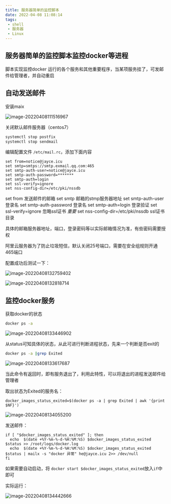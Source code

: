 ```yaml
---
title: 服务器简单的监控脚本
date: 2022-04-08 11:08:14
tags: 
 - shell
 - 服务器
 - Linux
---
```

## 服务器简单的监控脚本监控docker等进程

脚本实现监控docker 运行的各个服务和其他重要程序，当某项服务挂了，可发邮件给管理者，并自动重启

## 自动发送邮件

安装maix

![image-20220408111516967](https://jaycehe.oss-cn-hangzhou.aliyuncs.com/markdown/202204081115382.png)

关闭默认邮件服务器（centos7）

```sh
systemctl stop postfix
systemctl stop sendmail
```

编辑配置文件  `/etc/mail.rc`，添加下面内容

```
set from=notice@jayce.icu
set smtp=smtps://smtp.exmail.qq.com:465
set smtp-auth-user=notice@jayce.icu
set smtp-auth-password=*******
set smtp-auth=login
set ssl-verify=ignore
set nss-config-dir=/etc/pki/nssdb
```

set from  发送邮件的邮箱
set smtp  邮箱的stmp服务器地址
set smtp-auth-user   登录名
set smtp-auth-password  登录名
set smtp-auth=login  登录验证
set ssl-verify=ignore  忽略ssl证书 *重要*
set nss-config-dir=/etc/pki/nssdb  ssl证书目录

具体的邮箱服务器地址，端口，登录密码等以实际邮箱情况为准，有些密码需要授权

阿里云服务器为了防止垃圾短信，默认关闭25号端口，需要在安全组规则开通465端口

配置成功后测试一下：

![image-20220408132759402](https://jaycehe.oss-cn-hangzhou.aliyuncs.com/markdown/202204081327730.png)

![image-20220408132818714](https://jaycehe.oss-cn-hangzhou.aliyuncs.com/markdown/202204081328786.png)



## 监控docker服务

获取docker的状态

```sh
docker ps -a
```

![image-20220408133446902](https://jaycehe.oss-cn-hangzhou.aliyuncs.com/markdown/202204081334165.png)

从status可知具体的状态，从此可进行判断进程状态，先来一个判断是否exit的

```sh
docker ps -a |grep Exited
```

![image-20220408133617687](https://jaycehe.oss-cn-hangzhou.aliyuncs.com/markdown/202204081336789.png)

当此命令有返回时，即有服务退出了，利用此特性，可以将退出的进程发送邮件给管理者

取出状态为Exited的服务名：

```shell
docker_images_status_exited=$(docker ps -a | grep Exited | awk '{print $NF}')
```

![image-20220408134055200](https://jaycehe.oss-cn-hangzhou.aliyuncs.com/markdown/202204081340268.png)

发送邮件：

```shell
if [ "$docker_images_status_exited" ]; then
  echo  $(date +%Y-%m-%-d-%H:%M:%S) $docker_images_status_exited $status >> /root/logs/docker.log
  echo  $(date +%Y-%m-%-d-%H:%M:%S) $docker_images_status_exited $status | mailx -s "docker 异常" he@jayce.icu 2>> /dev/null
fi
```

如果需要自动启动，将  `docker start $docker_images_status_exited`放入`if`中即可

实际运行：

![image-20220408134442666](https://jaycehe.oss-cn-hangzhou.aliyuncs.com/markdown/202204081344811.png)



